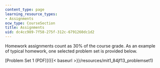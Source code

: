 ```yaml
---
content_type: page
learning_resource_types:
- Assignments
ocw_type: CourseSection
title: Assignments
uid: dc4cc989-7f58-275f-312c-6791260dc1d2
---
```


Homework assignments count as 30% of the course grade. As an example of typical homework, one selected problem set is provided below.

[Problem Set 1 (PDF)]({{< baseurl >}}/resources/mit1_84jf13_problemset1)